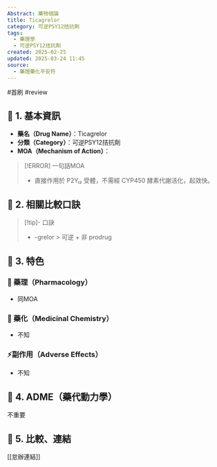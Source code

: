 ```yaml
---
Abstract: 藥物個論
title: Ticagrelor
category: 可逆PSY12拮抗劑
tags:
  - 藥理學
  - 可逆PSY12拮抗劑
created: 2025-02-25
updated: 2025-03-24 11:45
source:
  - 藥理藥化平安符
---
```

#首刷 #review 
## 🔹 1. 基本資訊
- **藥名（Drug Name）**：Ticagrelor
- **分類（Category）**：可逆PSY12拮抗劑
- **MOA（Mechanism of Action）**：
> [!ERROR] 一句話MOA
> - 直接作用於 P2Y₁₂ 受體，不需經 CYP450 酵素代謝活化，起效快。

## 🔹 2. 相關比較口訣
> [!tip]- 口訣
> - -grelor > 可逆 + 非 prodrug

## 🔹 3. 特色
### 🧪 藥理（Pharmacology）
- 同MOA

### 🧬 藥化（Medicinal Chemistry）

- 不知

### ⚡副作用（Adverse Effects）
- 不知


## 🔹 4. ADME（藥代動力學）
 不重要
## 🔹 5. 比較、連結

[[怠辦連結]]